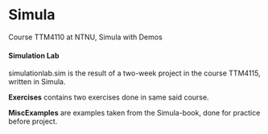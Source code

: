 Simula
======

Course TTM4110 at NTNU, Simula with Demos


#### Simulation Lab
simulationlab.sim is the result of a two-week project in the course TTM4115, written in Simula.

**Exercises** contains two exercises done in same said course.

**MiscExamples** are examples taken from the Simula-book, done for practice before project.
